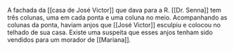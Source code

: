 A fachada da [[casa de José Victor]] que dava para a R. [[Dr. Senna]] tem três colunas, uma em cada ponta e uma coluna no meio. Acompanhando as colunas da ponta, haviam anjos que [[José Victor]] esculpiu e colocou no telhado de sua casa. Existe uma suspeita que esses anjos tenham sido vendidos para um morador de [[Mariana]].